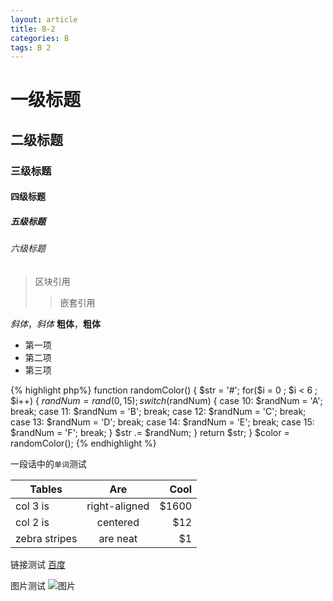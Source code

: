 ```yaml
---
layout: article
title: B-2
categories: B
tags: B 2
---
```


# 一级标题
## 二级标题
### 三级标题
#### 四级标题
##### 五级标题
###### 六级标题

> 区块引用
>> 嵌套引用

*斜体*，_斜体_
**粗体**，__粗体__

* 第一项
* 第二项
* 第三项

{% highlight php%}
function randomColor() { 
    $str = '#'; 
    for($i = 0 ; $i < 6 ; $i++) { 
        $randNum = rand(0 , 15); 
        switch ($randNum) { 
            case 10: $randNum = 'A'; break; 
            case 11: $randNum = 'B'; break; 
            case 12: $randNum = 'C'; break; 
            case 13: $randNum = 'D'; break; 
            case 14: $randNum = 'E'; break; 
            case 15: $randNum = 'F'; break; 
        } 
        $str .= $randNum; 
    } 
    return $str; 
} 
$color = randomColor();
{% endhighlight %}

一段话中的```单词```测试

| Tables        | Are           | Cool  |
| ------------- |:-------------:| -----:|
| col 3 is      | right-aligned | $1600 |
| col 2 is      | centered      |   $12 |
| zebra stripes | are neat      |    $1 |

链接测试
[百度](http://baidu.com)

图片测试
![图片](http://upload-images.jianshu.io/upload_images/32598-d05ff805099bf0df.png?imageMogr2/auto-orient/strip%7CimageView2/2/w/1240)

